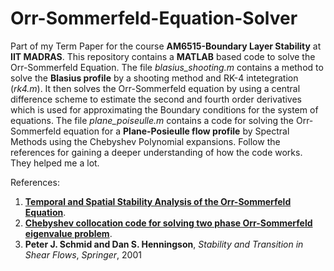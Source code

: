# Orr-Sommerfeld-Equation-Solver
Part of my Term Paper for the course **AM6515-Boundary Layer Stability** at **IIT MADRAS**.
This repository contains a **MATLAB** based code to solve the Orr-Sommerfeld Equation. 
The file *blasius_shooting.m* contains a method to solve the **Blasius profile** by a shooting method and RK-4 intetegration (*rk4.m*). It then solves the Orr-Sommerfeld equation by using a central difference scheme to estimate the second and fourth order derivatives which is used for approximating the Boundary conditions for the system of equations.
The file *plane_poiseulle.m* contains a code for solving the Orr-Sommerfeld equation for a **Plane-Posieulle flow profile** by Spectral Methods using the Chebyshev Polynomial expansions. 
Follow the references for gaining a deeper understanding of how the code works. They helped me a lot.

References:
1) [**Temporal and Spatial Stability Analysis of the Orr-Sommerfeld Equation**](https://www.cdsimpson.net/2015/04/temporal-and-spatial-stability-analysis.html#:~:text=This%20is%20a%20nonlinear%20ordinary,opposite%20boundary%20conditions%20are%20met).
2) [**Chebyshev collocation code for solving two phase Orr-Sommerfeld eigenvalue problem**](https://in.mathworks.com/matlabcentral/fileexchange/48862-chebyshev-collocation-code-for-solving-two-phase-orr-sommerfeld-eigenvalue-problem).
3) **Peter J. Schmid and Dan S. Henningson**, *Stability and Transition in Shear Flows*, *Springer*, 2001

